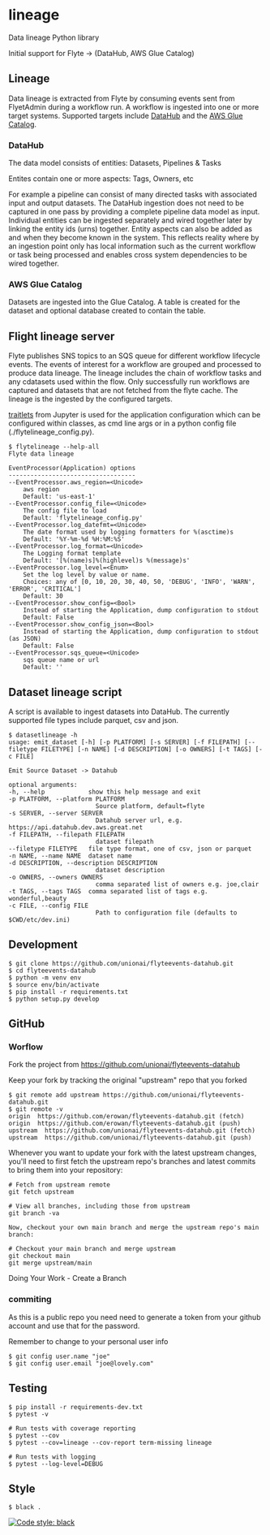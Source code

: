# lineage

Data lineage Python library

Initial support for Flyte -> (DataHub, AWS Glue Catalog)

## Lineage

Data lineage is extracted from Flyte by consuming events sent from FlyetAdmin during a workflow run. A workflow is ingested into one or more target systems.
Supported targets include [DataHub](https://datahubproject.io/) and the [AWS Glue Catalog](https://docs.aws.amazon.com/glue/latest/dg/aws-glue-api-catalog.html). 


### DataHub

The data model consists of entities: Datasets, Pipelines & Tasks 

Entites contain one or more aspects: Tags, Owners, etc

For example a pipeline can consist of many directed tasks with associated input and output datasets. The DataHub ingestion does not need to be captured in one pass by providing a complete pipeline data model as input. Individual entities can be ingested separately and wired together later by linking the entity ids (urns) together. Entity aspects can also be added as and when they become known in the system. This reflects reality where by an ingestion point only has local information such as the current workflow or task being processed and enables cross system dependencies to be wired together. 

### AWS Glue Catalog

Datasets are ingested into the Glue Catalog. A table is created for the dataset and optional database created to contain the table.


## Flight lineage server 

Flyte publishes SNS topics to an SQS queue for different workflow lifecycle events.
The events of interest for a workflow are grouped and processed to produce data lineage. The lineage includes the chain of workflow tasks and any cdatasets used within the flow. Only successfully run workflows are captured and datasets that are not fetched from the flyte cache.
The lineage is the ingested by the configured targets.

[traitlets](https://traitlets.readthedocs.io/en/stable/index.html) from Jupyter is used for the application configuration which can be configured within classes, as cmd line args or in a python config file (./flytelineage_config.py).

    $ flytelineage --help-all
    Flyte data lineage

    EventProcessor(Application) options                                                                            
    -----------------------------------                                                                            
    --EventProcessor.aws_region=<Unicode>                                                                          
        aws region                                                                                                 
        Default: 'us-east-1'                                                                                       
    --EventProcessor.config_file=<Unicode>                                                                         
        The config file to load                                                                                    
        Default: 'flytelineage_config.py'                                                                          
    --EventProcessor.log_datefmt=<Unicode>                                                                         
        The date format used by logging formatters for %(asctime)s                                                 
        Default: '%Y-%m-%d %H:%M:%S'                                                                               
    --EventProcessor.log_format=<Unicode>                                                                          
        The Logging format template                                                                                
        Default: '[%(name)s]%(highlevel)s %(message)s'                                                             
    --EventProcessor.log_level=<Enum>                                                                              
        Set the log level by value or name.                                                                        
        Choices: any of [0, 10, 20, 30, 40, 50, 'DEBUG', 'INFO', 'WARN', 'ERROR', 'CRITICAL']                      
        Default: 30                                                                                                
    --EventProcessor.show_config=<Bool>                                                                            
        Instead of starting the Application, dump configuration to stdout                                          
        Default: False                                                                                             
    --EventProcessor.show_config_json=<Bool>                                                                       
        Instead of starting the Application, dump configuration to stdout (as JSON)                                
        Default: False                                                                                             
    --EventProcessor.sqs_queue=<Unicode>                                                                           
        sqs queue name or url                                                                                      
        Default: ''                                                                                                



                                                                                 

## Dataset lineage script

A script is available to ingest datasets into DataHub. The currently supported file types include parquet, csv and json.

    $ datasetlineage -h                                                                                                                                                 
    usage: emit_dataset [-h] [-p PLATFORM] [-s SERVER] [-f FILEPATH] [--filetype FILETYPE] [-n NAME] [-d DESCRIPTION] [-o OWNERS] [-t TAGS] [-c FILE]                 
                                                                                                                                                                    
    Emit Source Dataset -> Datahub                                                                                                                                                   
                                                                                                                                                                    
    optional arguments:                                                                                                                                               
    -h, --help            show this help message and exit                                                                                                           
    -p PLATFORM, --platform PLATFORM                                                                                                                                
                            Source platform, default=flyte                                                                                                            
    -s SERVER, --server SERVER                                                                                                                                      
                            Datahub server url, e.g. https://api.datahub.dev.aws.great.net                                                                      
    -f FILEPATH, --filepath FILEPATH                                                                                                                                
                            dataset filepath                                                                                                                          
    --filetype FILETYPE   file type format, one of csv, json or parquet                                                                                             
    -n NAME, --name NAME  dataset name                                                                                                                              
    -d DESCRIPTION, --description DESCRIPTION                                                                                                                       
                            dataset description                                                                                                                       
    -o OWNERS, --owners OWNERS                                                                                                                                      
                            comma separated list of owners e.g. joe,clair                                                                                             
    -t TAGS, --tags TAGS  comma separated list of tags e.g. wonderful,beauty                                                                                        
    -c FILE, --config FILE                                                                                                                                          
                            Path to configuration file (defaults to $CWD/etc/dev.ini)                                                                                 
                                                                                                                                                                                                                             

## Development

    $ git clone https://github.com/unionai/flyteevents-datahub.git
    $ cd flyteevents-datahub
    $ python -m venv env                                                                                
    $ source env/bin/activate                                                                      
    $ pip install -r requirements.txt
    $ python setup.py develop                                                                          

## GitHub 

### Worflow

Fork the project from https://github.com/unionai/flyteevents-datahub


Keep your fork by tracking the original "upstream" repo that you forked

    $ git remote add upstream https://github.com/unionai/flyteevents-datahub.git
    $ git remote -v
    origin  https://github.com/erowan/flyteevents-datahub.git (fetch)
    origin  https://github.com/erowan/flyteevents-datahub.git (push)
    upstream  https://github.com/unionai/flyteevents-datahub.git (fetch)
    upstream  https://github.com/unionai/flyteevents-datahub.git (push) 


Whenever you want to update your fork with the latest upstream changes, you'll need to first fetch the upstream repo's branches and latest commits to bring them into your repository:

    # Fetch from upstream remote
    git fetch upstream

    # View all branches, including those from upstream
    git branch -va

    Now, checkout your own main branch and merge the upstream repo's main branch:

    # Checkout your main branch and merge upstream
    git checkout main
    git merge upstream/main

Doing Your Work - Create a Branch  

### commiting

As this is a public repo you need need to generate a token from your github account and use that for the password. 

Remember to change to your personal user info

    $ git config user.name "joe"
    $ git config user.email "joe@lovely.com"





##  Testing

    $ pip install -r requirements-dev.txt
    $ pytest -v
    
    # Run tests with coverage reporting
    $ pytest --cov  
    $ pytest --cov=lineage --cov-report term-missing lineage 

    # Run tests with logging
    $ pytest --log-level=DEBUG 


##  Style

    $ black .

[![Code style: black](https://img.shields.io/badge/code%20style-black-000000.svg)](https://github.com/psf/black)

